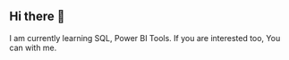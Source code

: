 ## Hi there 👋

I am currently learning SQL, Power BI Tools. If you are interested too, You can with me.
